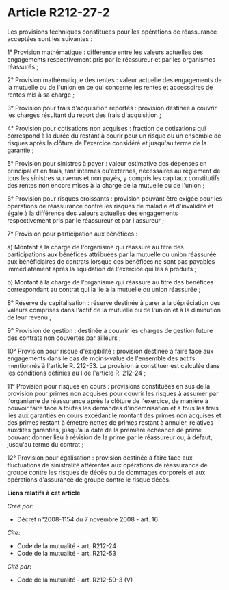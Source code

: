 # Article R212-27-2

Les provisions techniques constituées pour les opérations de réassurance acceptées sont les suivantes : 

1° Provision mathématique : différence entre les valeurs actuelles des engagements respectivement pris par le réassureur et
par les organismes réassurés ; 

2° Provision mathématique des rentes : valeur actuelle des engagements de la mutuelle ou de l'union en ce qui concerne les
rentes et accessoires de rentes mis à sa charge ; 

3° Provision pour frais d'acquisition reportés : provision destinée à couvrir les charges résultant du report des frais
d'acquisition ; 

4° Provision pour cotisations non acquises : fraction de cotisations qui correspond à la durée du restant à courir pour un
risque ou un ensemble de risques après la clôture de l'exercice considéré et jusqu'au terme de la garantie ; 

5° Provision pour sinistres à payer : valeur estimative des dépenses en principal et en frais, tant internes qu'externes,
nécessaires au règlement de tous les sinistres survenus et non payés, y compris les capitaux constitutifs des rentes non
encore mises à la charge de la mutuelle ou de l'union ; 

6° Provision pour risques croissants : provision pouvant être exigée pour les opérations de réassurance contre les risques de
maladie et d'invalidité et égale à la différence des valeurs actuelles des engagements respectivement pris par le réassureur
et par l'assureur ; 

7° Provision pour participation aux bénéfices : 

a) Montant à la charge de l'organisme qui réassure au titre des participations aux bénéfices attribuées par la mutuelle ou
union réassurée aux bénéficiaires de contrats lorsque ces bénéfices ne sont pas payables immédiatement après la liquidation
de l'exercice qui les a produits ; 

b) Montant à la charge de l'organisme qui réassure au titre des bénéfices correspondant au contrat qui la lie à la mutuelle
ou union réassurée ; 

8° Réserve de capitalisation : réserve destinée à parer à la dépréciation des valeurs comprises dans l'actif de la mutuelle
ou de l'union et à la diminution de leur revenu ; 

9° Provision de gestion : destinée à couvrir les charges de gestion future des contrats non couvertes par ailleurs ; 

10° Provision pour risque d'exigibilité : provision destinée à faire face aux engagements dans le cas de moins-value de
l'ensemble des actifs mentionnés à l'article R. 212-53. La provision à constituer est calculée dans les conditions définies
au I de l'article R. 212-24 ; 

11° Provision pour risques en cours : provisions constituées en sus de la provision pour primes non acquises pour couvrir les
risques à assumer par l'organisme de réassurance après la clôture de l'exercice, de manière à pouvoir faire face à toutes les
demandes d'indemnisation et à tous les frais liés aux garanties en cours excédant le montant des primes non acquises et des
primes restant à émettre nettes de primes restant à annuler, relatives auxdites garanties, jusqu'à la date de la première
échéance de prime pouvant donner lieu à révision de la prime par le réassureur ou, à défaut, jusqu'au terme du contrat ; 

12° Provision pour égalisation : provision destinée à faire face aux fluctuations de sinistralité afférentes aux opérations
de réassurance de groupe contre les risques de décès ou de dommages corporels et aux opérations d'assurance de groupe contre
le risque décès.

**Liens relatifs à cet article**

_Créé par_:

  - Décret n°2008-1154 du 7 novembre 2008 - art. 16

_Cite_:

  - Code de la mutualité - art. R212-24
  - Code de la mutualité - art. R212-53

_Cité par_:

  - Code de la mutualité - art. R212-59-3 (V)
